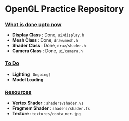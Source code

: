 # OpenGL Practice Repository

### <u>What is done upto now</u>

- **Display Class** : Done, `ui/display.h`
- **Mesh Class**     : Done, `draw/mesh.h`
- **Shader Class**  : Done, `draw/shader.h`
- **Camera Class** : Done, `ui/camera.h`

### <u>To Do</u>

- **Lighting** `[Ongoing]`
- **Model Loading**



### <u>Resources</u>

- **Vertex Shader**        :  `shaders/shader.vs`
- **Fragment Shader** :  `shaders/shader.fs`
- **Texture**                     :  `textures/container.jpg`